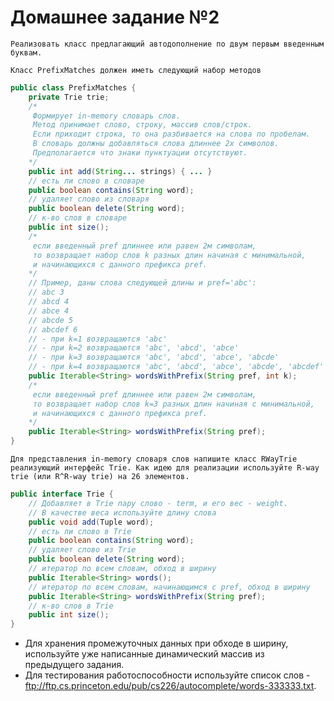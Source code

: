 # Домашнее задание №2

	Реализовать класс предлагающий автодополнение по двум первым введенным буквам. 

	Класс PrefixMatches должен иметь следующий набор методов
```java
public class PrefixMatches {
	private Trie trie;
	/*
	 Формирует in-memory словарь слов.
	 Метод принимает слово, строку, массив слов/строк.
	 Если приходит строка, то она разбивается на слова по пробелам.
	 В словарь должны добавляться слова длиннее 2х символов. 
	 Предполагается что знаки пунктуации отсутствуют.
	*/
	public int add(String... strings) { ... }
	// есть ли слово в словаре
	public boolean contains(String word);
	// удаляет слово из словаря
	public boolean delete(String word);
	// к-во слов в словаре
	public int size();
	/*
	 если введенный pref длиннее или равен 2м символам,
	 то возвращает набор слов k разных длин начиная с минимальной, 
	 и начинающихся с данного префикса pref. 
	*/
	// Пример, даны слова следующей длины и pref='abc':
	// abc 3
	// abcd 4
	// abce 4
	// abcde 5
	// abcdef 6
	// - при k=1 возвращаются 'abc'
	// - при k=2 возвращаются 'abc', 'abcd', 'abce'
	// - при k=3 возвращаются 'abc', 'abcd', 'abce', 'abcde'
	// - при k=4 возвращаются 'abc', 'abcd', 'abce', 'abcde', 'abcdef'
	public Iterable<String> wordsWithPrefix(String pref, int k);
	/*
	 если введенный pref длиннее или равен 2м символам, 
	 то возвращает набор слов k=3 разных длин начиная с минимальной,
	 и начинающихся с данного префикса pref.
	*/
	public Iterable<String> wordsWithPrefix(String pref);
}
```

	Для представления in-memory словаря слов напишите класс RWayTrie реализующий интерфейс Trie. Как идею для реализации используйте R-way trie (или R^R-way trie) на 26 элементов.
```java
public interface Trie {
	// Добавляет в Trie пару слово - term, и его вес - weight.
	// В качестве веса используйте длину слова
	public void add(Tuple word);
	// есть ли слово в Trie
	public boolean contains(String word);
	// удаляет слово из Trie
	public boolean delete(String word);
	// итератор по всем словам, обход в ширину
	public Iterable<String> words();
	// итератор по всем словам, начинающимся с pref, обход в ширину
	public Iterable<String> wordsWithPrefix(String pref);
	// к-во слов в Trie
	public int size();
}
```
 - Для хранения промежуточных данных при обходе в ширину, используйте уже написанные динамический массив из предыдущего задания.
 - Для тестирования работоспособности используйте список слов - ftp://ftp.cs.princeton.edu/pub/cs226/autocomplete/words-333333.txt.